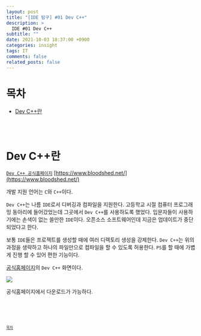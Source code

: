 ```yaml
---
layout: post
title: "[IDE 탐구] #01 Dev C++"
description: >
  IDE #01 Dev C++
subtitle: ""
date: 2021-10-03 18:37:00 +0900
categories: insight
tags: IT
comments: false
related_posts: false
---
```



# 목차
 - [Dev C++란](#dev-c란)

<!-- ![](https://upload.wikimedia.org/wikipedia/commons/5/5d/Dev-C%2B%2B_logo.png) -->

<br/><br/>


# Dev C++란 

[`Dev C++ 공식홈페이지`](https://www.bloodshed.net/) [https://www.bloodshed.net/](https://www.bloodshed.net/)

개발 지원 언어는 `C`와 `C++`이다.

`Dev C++`는 나름 `IDE`로서 디버깅과 컴파일을 지원한다.
고등학교 시절 컴퓨터 프로그래밍 동아리에 들어갔었는데 그곳에서 `Dev C++`를 사용하도록 했었다.
입문자들이 사용하기에는 손색이 없는 쓸만한 `IDE`이다.
오픈소스 소프트웨어인데 지금은 업데이트가 중단 되었다고 한다.

보통 `IDE`들은 프로젝트를 생성할 때에 여러 디렉토리 생성을 강제한다.
`Dev C++`는 위의 과정을 생략하고 하나의 파일만으로 컴파일을 할 수 있도록 허용한다.
`PS`를 할 때에 가볍게 진행 할 수 있어 편한 기능이다.

[공식홈페이지](https://www.bloodshed.net/)의 `Dev C++` 화면이다.

![](https://www.bloodshed.net/data/_uploaded/image/screenshots/dcpp5_scr-1.png)

공식홈페이지에서 다운로드가 가능하다.

<br/><br/><br/>

<sup><sub> [목차](#목차) </sub></sup>